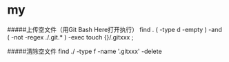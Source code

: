 # my

#####上传空文件（用Git Bash Here打开执行）
find . \( -type d -empty \) -and \( -not -regex ./\.git.* \) -exec touch {}/.gitxxx \;

#####清除空文件
find ./ -type f -name '.gitxxx' -delete
